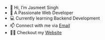 - 👋 Hi, I’m Jasmeet Singh
- 👀 A Passionate Web Developer
- 💻 Currently learning Backend Development
- 📫 Connect with me via [Email](jasmeet5108k@gmail.com)
- 🧑‍💻 Checkout my [Website](https://jasmeet-singh.vercel.app)

<!-- -
Jasmeet5108/Jasmeet5108 is a ✨ special ✨ repository because its `README.md` (this file) appears on your GitHub profile.
You can click the Preview link to take a look at your changes.
- -->
